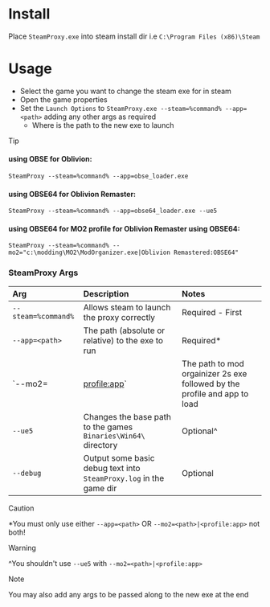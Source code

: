 # Install
Place `SteamProxy.exe` into steam install dir i.e `C:\Program Files (x86)\Steam` 

# Usage
 * Select the game you want to change the steam exe for in steam
 * Open the game properties
 * Set the `Launch Options` to `SteamProxy.exe --steam=%command% --app=<path>` adding any other args as required
   * Where <path> is the path to the new exe to launch

> [!TIP]
> #### using OBSE for Oblivion:
> `SteamProxy --steam=%command% --app=obse_loader.exe`
> #### using OBSE64 for Oblivion Remaster:
> `SteamProxy --steam=%command% --app=obse64_loader.exe --ue5`
> #### using OBSE64 for MO2 profile for Oblivion Remaster using OBSE64:
> `SteamProxy --steam=%command% --mo2="c:\modding\MO2\ModOrganizer.exe|Oblivion Remastered:OBSE64"`

### SteamProxy Args

| Arg                 | Description                                                                        | Notes            |
| :------------------ | :--------------------------------------------------------------------------------- | :--------------- |
| `--steam=%command%` | Allows steam to launch the proxy correctly                                         | Required - First |
| `--app=<path>`      | The path (absolute or relative) to the exe to run                                  | Required*        |
| `--mo2=<path>|<profile:app>`| The path to mod orgainizer 2s exe followed by the profile and app to load | Required*        |
| `--ue5`             | Changes the base path to the games `Binaries\Win64\` directory                     | Optional^        |
| `--debug`           | Output some basic debug text into `SteamProxy.log` in the game dir                 | Optional         |

> [!CAUTION]  
> *You must only use either `--app=<path>` OR `--mo2=<path>|<profile:app>` not both!

> [!WARNING]  
> ^You shouldn't use `--ue5` with `--mo2=<path>|<profile:app>`

> [!NOTE]
> You may also add any args to be passed along to the new exe at the end
